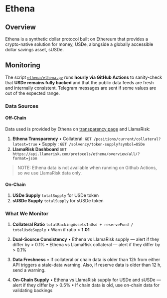 # Ethena

## Overview

Ethena is a synthetic dollar protocol built on Ethereum that provides a crypto-native solution for money, USDe, alongside a globally accessible dollar savings asset, sUSDe.

## Monitoring

The script [`ethena/ethena.py`](ethena.py) runs **hourly via GitHub Actions** to sanity-check that **USDe remains fully backed** and that the public data feeds are fresh and internally consistent. Telegram messages are sent if some values are out of the expected range.

### Data Sources

#### Off-Chain

Data used is provided by Ethena on [transparency page](https://app.ethena.fi/dashboards/transparency) and LlamaRisk:

1. **Ethena Transparency**
   • Collateral: `GET /positions/current/collateral?latest=true`
   • Supply  : `GET /solvency/token-supply?symbol=USDe`
2. **LlamaRisk Dashboard**
   `GET https://api.llamarisk.com/protocols/ethena/overview/all/?format=json`

> NOTE: Ethena data is not available when running on Github Actions, so we use LlamaRisk data only.

#### On-Chain

1. **USDe Supply**
   `totalSupply` for USDe token
2. **sUSDe Supply**
   `totalSupply` for sUSDe token

### What We Monitor

1. **Collateral Ratio**
   `totalBackingAssetsInUsd + reserveFund / totalUsdeSupply`
   • Warn if ratio < **1.01**

2. **Dual-Source Consistency**
   • Ethena vs LlamaRisk supply — alert if they differ by > 0.1%
   • Ethena vs LlamaRisk collateral — alert if they differ by > 0.1%

3. **Data Freshness**
   • If collateral or chain data is older than 12h from either API triggers a stale-data warning. Also, if reserve data is older than 12 h, send a warning.

4. **On-Chain Supply**
   • Ethena vs LlamaRisk supply for USDe and sUSDe — alert if they differ by > 0.5%
   • If chain data is old, use on-chain data for validating backings

